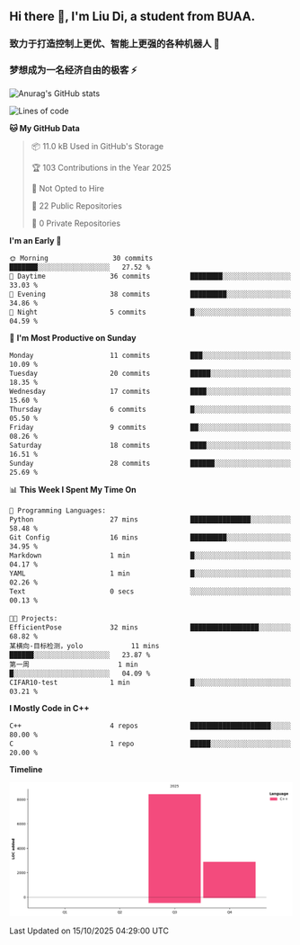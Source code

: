 ## Hi there 👋, I'm Liu Di, a student from BUAA.

### 致力于打造控制上更优、智能上更强的各种机器人 :robot:

### 梦想成为一名经济自由的极客 :zap:

![Anurag's GitHub stats](https://github-readme-stats.vercel.app/api?username=LemperorD)

<!--START_SECTION:waka-->
![Lines of code](https://img.shields.io/badge/From%20Hello%20World%20I%27ve%20Written-11.3%20thousand%20lines%20of%20code-blue)

**🐱 My GitHub Data** 

> 📦 11.0 kB Used in GitHub's Storage 
 > 
> 🏆 103 Contributions in the Year 2025
 > 
> 🚫 Not Opted to Hire
 > 
> 📜 22 Public Repositories 
 > 
> 🔑 0 Private Repositories 
 > 
**I'm an Early 🐤** 

```text
🌞 Morning                30 commits          ███████░░░░░░░░░░░░░░░░░░   27.52 % 
🌆 Daytime                36 commits          ████████░░░░░░░░░░░░░░░░░   33.03 % 
🌃 Evening                38 commits          █████████░░░░░░░░░░░░░░░░   34.86 % 
🌙 Night                  5 commits           █░░░░░░░░░░░░░░░░░░░░░░░░   04.59 % 
```
📅 **I'm Most Productive on Sunday** 

```text
Monday                   11 commits          ███░░░░░░░░░░░░░░░░░░░░░░   10.09 % 
Tuesday                  20 commits          █████░░░░░░░░░░░░░░░░░░░░   18.35 % 
Wednesday                17 commits          ████░░░░░░░░░░░░░░░░░░░░░   15.60 % 
Thursday                 6 commits           █░░░░░░░░░░░░░░░░░░░░░░░░   05.50 % 
Friday                   9 commits           ██░░░░░░░░░░░░░░░░░░░░░░░   08.26 % 
Saturday                 18 commits          ████░░░░░░░░░░░░░░░░░░░░░   16.51 % 
Sunday                   28 commits          ██████░░░░░░░░░░░░░░░░░░░   25.69 % 
```


📊 **This Week I Spent My Time On** 

```text
💬 Programming Languages: 
Python                   27 mins             ███████████████░░░░░░░░░░   58.48 % 
Git Config               16 mins             █████████░░░░░░░░░░░░░░░░   34.95 % 
Markdown                 1 min               █░░░░░░░░░░░░░░░░░░░░░░░░   04.17 % 
YAML                     1 min               █░░░░░░░░░░░░░░░░░░░░░░░░   02.26 % 
Text                     0 secs              ░░░░░░░░░░░░░░░░░░░░░░░░░   00.13 % 

🐱‍💻 Projects: 
EfficientPose            32 mins             █████████████████░░░░░░░░   68.82 % 
某横向-目标检测，yolo            11 mins             ██████░░░░░░░░░░░░░░░░░░░   23.87 % 
第一周                      1 min               █░░░░░░░░░░░░░░░░░░░░░░░░   04.09 % 
CIFAR10-test             1 min               █░░░░░░░░░░░░░░░░░░░░░░░░   03.21 % 
```

**I Mostly Code in C++** 

```text
C++                      4 repos             ████████████████████░░░░░   80.00 % 
C                        1 repo              █████░░░░░░░░░░░░░░░░░░░░   20.00 % 
```



**Timeline**

![Lines of Code chart](https://raw.githubusercontent.com/LemperorD/LemperorD/main/assets/bar_graph.png)


 Last Updated on 15/10/2025 04:29:00 UTC
<!--END_SECTION:waka-->


<!--
**LemperorD/LemperorD** is a ✨ _special_ ✨ repository because its `README.md` (this file) appears on your GitHub profile.

Here are some ideas to get you started:

- 🔭 I’m currently working on ...
- 🌱 I’m currently learning ...
- 👯 I’m looking to collaborate on ...
- 🤔 I’m looking for help with ...
- 💬 Ask me about ...
- 📫 How to reach me: ...
- 😄 Pronouns: ...
- ⚡ Fun fact: ...
-->
